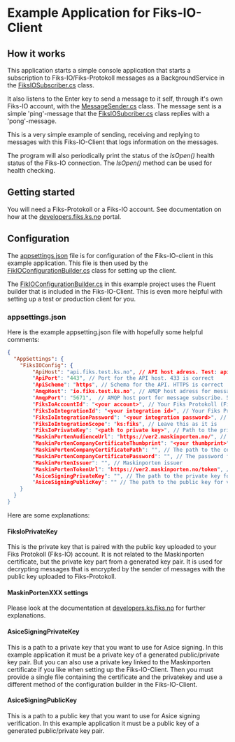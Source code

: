 # Example Application for Fiks-IO-Client

## How it works

This application starts a simple console application that starts a subscription to Fiks-IO/Fiks-Protokoll messages as a BackgroundService in the [FiksIOSubscriber.cs](FiksIO/FiksIOSubscriber.cs) class.

It also listens to the Enter key to send a message to it self, through it's own Fiks-IO account, with the [MessageSender.cs](FiksIO/MessageSender.cs) class. The message sent is a simple 'ping'-message that the [FiksIOSubcriber.cs](FiksIO/FiksIOSubscriber.cs) class replies with a 'pong'-message.

This is a very simple example of sending, receiving and replying to messages with this Fiks-IO-Client that logs information on the messages.

The program will also periodically print the status of the _IsOpen()_ health status of the Fiks-IO connection. The _IsOpen()_ method can be used for health checking. 

## Getting started

You will need a Fiks-Protokoll or a Fiks-IO account. See documentation on how at the [developers.fiks.ks.no](https://developers.fiks.ks.no/tjenester/fiksprotokoll/#hvordan-komme-i-gang-med-fiks-protokoll) portal.

## Configuration

The [appsettings.json](appsettings.json) file is for configuration of the Fiks-IO-client in this example application.
This file is then used by the [FikIOConfigurationBuilder.cs](FiksIO/FiksIOConfigurationBuilder.cs) class for setting up the client.

The [FikIOConfigurationBuilder.cs](FiksIO/FiksIOConfigurationBuilder.cs) in this example project uses the Fluent builder that is included in the Fiks-IO-Client. 
This is even more helpful with setting up a test or production client for you.

### appsettings.json
Here is the example appsetting.json file with hopefully some helpful comments:

```json
{
  "AppSettings": {
    "FiksIOConfig": {
        "ApiHost": "api.fiks.test.ks.no", // API host adress. Test: api.fiks.test.ks.no", Prod: "api.fiks.ks.no"
        "ApiPort": "443", // Port for the API host. 433 is correct
        "ApiScheme": "https", // Schema for the API. HTTPS is correct
        "AmqpHost": "io.fiks.test.ks.no", // AMQP host adress for message subscribe. Test: "io.fiks.test.ks.no", Prod: "io.fiks.ks.no" 
        "AmqpPort": "5671",  // AMQP host port for message subscribe. 5671 is correct
        "FiksIoAccountId": "<your account>", // Your Fiks Protokoll (Fiks-IO) account id
        "FiksIoIntegrationId": "<your integration id>", // Your Fiks Protokoll (Fiks-IO) integration id
        "FiksIoIntegrationPassword": "<your integration password>", // Your Fiks Protokoll (Fiks-IO) integration password
        "FiksIoIntegrationScope": "ks:fiks", // Leave this as it is
        "FiksIoPrivateKey": "<path to private key>", // Path to the private key that is paired with the public key uploaded to your Fiks Protokoll (Fiks-IO) account
        "MaskinPortenAudienceUrl": "https://ver2.maskinporten.no/", // Maskinporten Audience url. Test: "https://ver2.maskinporten.no", Prod: "https://maskinporten.no"
        "MaskinPortenCompanyCertificateThumbprint": "<your thumbprint>", // The thumbprint for the certificate used with Maskinporten
        "MaskinPortenCompanyCertificatePath": "", // The path to the certificate used with Maskinporten
        "MaskinPortenCompanyCertificatePassword": "", // The password for the certificate used with Maskinporten
        "MaskinPortenIssuer": "", // Maskinporten issuer
        "MaskinPortenTokenUrl": "https://ver2.maskinporten.no/token", // Token url for Maskinporten. Test: "https://ver2.maskinporten.no/token", Prod: "https://maskinporten.no/token" 
        "AsiceSigningPrivateKey": "", // The path to the private key for AsiceSigning of the payloads.
        "AsiceSigningPublicKey": "" // The path to the public key for verification of AsiceSigning of the payloads.
    }
  }
}
```

Here are some explanations:

#### FiksIoPrivateKey
This is the private key that is paired with the public key uploaded to your Fiks Protokoll (Fiks-IO) account.
It is not related to the Maskinporten certificate, but the private key part from a generated key pair. It is used for decrypting messages that is encrypted by the sender of messages with the public key uploaded to Fiks-Protokoll.

#### MaskinPortenXXX settings
Please look at the documentation at [developers.ks.fiks.no](https://developers.fiks.ks.no/felles/difiidportenklient/) for further explanations.

#### AsiceSigningPrivateKey
This is a path to a private key that you want to use for Asice signing. In this example application it must be a private key of a generated public/private key pair.
But you can also use a private key linked to the Maskinporten certificate if you like when setting up the Fiks-IO-Client. Then you must provide a single file containing the certificate and the privatekey and use a different method of the configuration builder in the Fiks-IO-Client.

#### AsiceSigningPublicKey
This is a path to a public key that you want to use for Asice signing verification. In this example application it must be a public key of a generated public/private key pair.


